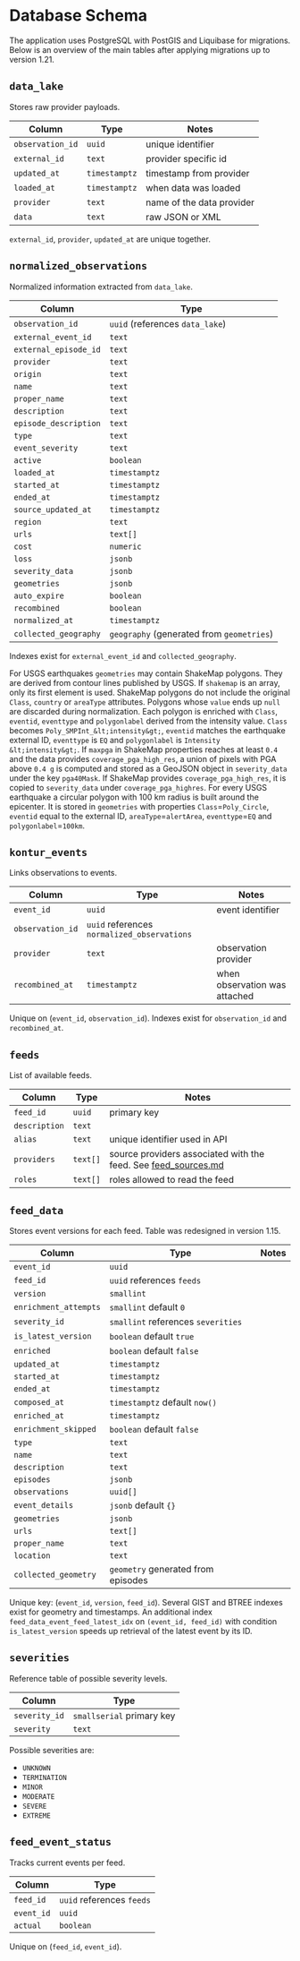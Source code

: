 # Database Schema

The application uses PostgreSQL with PostGIS and Liquibase for migrations. Below is an overview of the main tables after applying migrations up to version 1.21.

## `data_lake`
Stores raw provider payloads.

| Column | Type | Notes |
| ------ | ---- | ----- |
| `observation_id` | `uuid` | unique identifier |
| `external_id` | `text` | provider specific id |
| `updated_at` | `timestamptz` | timestamp from provider |
| `loaded_at` | `timestamptz` | when data was loaded |
| `provider` | `text` | name of the data provider |
| `data` | `text` | raw JSON or XML |

`external_id`, `provider`, `updated_at` are unique together.

## `normalized_observations`
Normalized information extracted from `data_lake`.

| Column | Type |
| ------ | ---- |
| `observation_id` | `uuid` (references `data_lake`)
| `external_event_id` | `text`
| `external_episode_id` | `text`
| `provider` | `text`
| `origin` | `text`
| `name` | `text`
| `proper_name` | `text`
| `description` | `text`
| `episode_description` | `text`
| `type` | `text`
| `event_severity` | `text`
| `active` | `boolean`
| `loaded_at` | `timestamptz`
| `started_at` | `timestamptz`
| `ended_at` | `timestamptz`
| `source_updated_at` | `timestamptz`
| `region` | `text`
| `urls` | `text[]`
| `cost` | `numeric`
| `loss` | `jsonb`
| `severity_data` | `jsonb`
| `geometries` | `jsonb`
| `auto_expire` | `boolean`
| `recombined` | `boolean`
| `normalized_at` | `timestamptz`
| `collected_geography` | `geography` (generated from `geometries`)

Indexes exist for `external_event_id` and `collected_geography`.

For USGS earthquakes `geometries` may contain ShakeMap polygons. They are derived
from contour lines published by USGS. If `shakemap` is an array, only
its first element is used. ShakeMap polygons do not include the original
`Class`, `country` or `areaType` attributes. Polygons whose `value` ends up
`null` are discarded during normalization. Each polygon is enriched with
`Class`, `eventid`, `eventtype` and `polygonlabel` derived from the intensity
value. `Class` becomes `Poly_SMPInt_&lt;intensity&gt;`, `eventid` matches the
earthquake external ID, `eventtype` is `EQ` and `polygonlabel` is
`Intensity &lt;intensity&gt;`. If `maxpga` in ShakeMap properties reaches at
least `0.4` and the data provides `coverage_pga_high_res`, a union of
pixels with PGA above `0.4 g` is computed and stored as a GeoJSON object in
`severity_data` under the key `pga40Mask`.
If ShakeMap provides `coverage_pga_high_res`, it is copied to `severity_data` under `coverage_pga_highres`.
For every USGS earthquake a circular polygon with 100&nbsp;km radius is built around the epicenter.
It is stored in `geometries` with properties `Class`=`Poly_Circle`, `eventid` equal
to the external ID, `areaType`=`alertArea`, `eventtype`=`EQ` and `polygonlabel`=`100km`.

## `kontur_events`
Links observations to events.

| Column | Type | Notes |
| ------ | ---- | ----- |
| `event_id` | `uuid` | event identifier |
| `observation_id` | `uuid` references `normalized_observations` |
| `provider` | `text` | observation provider |
| `recombined_at` | `timestamptz` | when observation was attached |

Unique on (`event_id`, `observation_id`). Indexes exist for `observation_id` and `recombined_at`.

## `feeds`
List of available feeds.

| Column | Type | Notes |
| ------ | ---- | ----- |
| `feed_id` | `uuid` | primary key |
| `description` | `text` | |
| `alias` | `text` | unique identifier used in API |
| `providers` | `text[]` | source providers associated with the feed. See [feed_sources.md](feed_sources.md) |
| `roles` | `text[]` | roles allowed to read the feed |

## `feed_data`
Stores event versions for each feed. Table was redesigned in version 1.15.

| Column | Type | Notes |
| ------ | ---- | ----- |
| `event_id` | `uuid` |
| `feed_id` | `uuid` references `feeds` |
| `version` | `smallint` |
| `enrichment_attempts` | `smallint` default `0` |
| `severity_id` | `smallint` references `severities` |
| `is_latest_version` | `boolean` default `true` |
| `enriched` | `boolean` default `false` |
| `updated_at` | `timestamptz` |
| `started_at` | `timestamptz` |
| `ended_at` | `timestamptz` |
| `composed_at` | `timestamptz` default `now()` |
| `enriched_at` | `timestamptz` |
| `enrichment_skipped` | `boolean` default `false` |
| `type` | `text` |
| `name` | `text` |
| `description` | `text` |
| `episodes` | `jsonb` |
| `observations` | `uuid[]` |
| `event_details` | `jsonb` default `{}` |
| `geometries` | `jsonb` |
| `urls` | `text[]` |
| `proper_name` | `text` |
| `location` | `text` |
| `collected_geometry` | `geometry` generated from episodes |

Unique key: (`event_id`, `version`, `feed_id`). Several GIST and BTREE indexes exist for geometry and timestamps. An additional
index `feed_data_event_feed_latest_idx` on `(event_id, feed_id)` with condition `is_latest_version` speeds up retrieval of the
latest event by its ID.

## `severities`
Reference table of possible severity levels.

| Column | Type |
| ------ | ---- |
| `severity_id` | `smallserial` primary key |
| `severity` | `text` |

Possible severities are:

- `UNKNOWN`
- `TERMINATION`
- `MINOR`
- `MODERATE`
- `SEVERE`
- `EXTREME`

## `feed_event_status`
Tracks current events per feed.

| Column | Type |
| ------ | ---- |
| `feed_id` | `uuid` references `feeds` |
| `event_id` | `uuid` |
| `actual` | `boolean` |

Unique on (`feed_id`, `event_id`).
